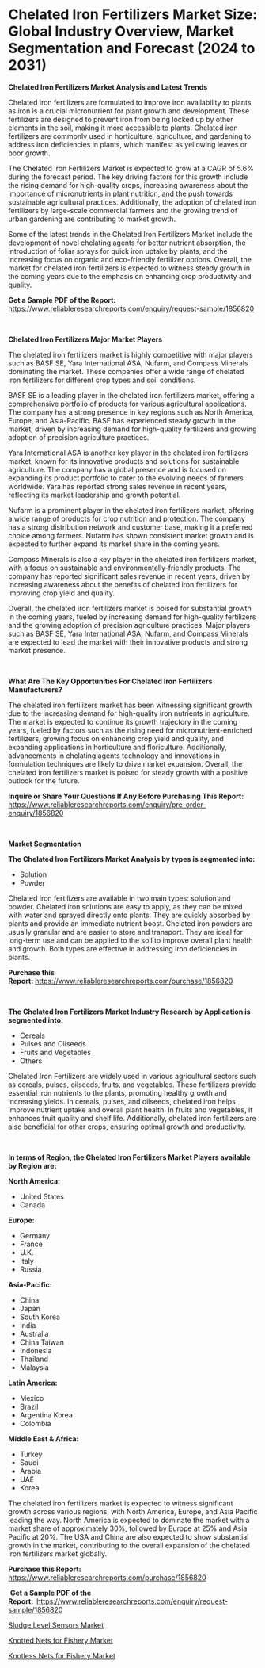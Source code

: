 <p><h1>Chelated Iron Fertilizers Market Size: Global Industry Overview, Market Segmentation and Forecast (2024 to 2031)</h1></p><p><strong>Chelated Iron Fertilizers Market Analysis and Latest Trends</strong></p>
<p><p>Chelated iron fertilizers are formulated to improve iron availability to plants, as iron is a crucial micronutrient for plant growth and development. These fertilizers are designed to prevent iron from being locked up by other elements in the soil, making it more accessible to plants. Chelated iron fertilizers are commonly used in horticulture, agriculture, and gardening to address iron deficiencies in plants, which manifest as yellowing leaves or poor growth.</p><p>The Chelated Iron Fertilizers Market is expected to grow at a CAGR of 5.6% during the forecast period. The key driving factors for this growth include the rising demand for high-quality crops, increasing awareness about the importance of micronutrients in plant nutrition, and the push towards sustainable agricultural practices. Additionally, the adoption of chelated iron fertilizers by large-scale commercial farmers and the growing trend of urban gardening are contributing to market growth.</p><p>Some of the latest trends in the Chelated Iron Fertilizers Market include the development of novel chelating agents for better nutrient absorption, the introduction of foliar sprays for quick iron uptake by plants, and the increasing focus on organic and eco-friendly fertilizer options. Overall, the market for chelated iron fertilizers is expected to witness steady growth in the coming years due to the emphasis on enhancing crop productivity and quality.</p></p>
<p><strong>Get a Sample PDF of the Report:&nbsp;</strong> <a href="https://www.reliableresearchreports.com/enquiry/request-sample/1856820">https://www.reliableresearchreports.com/enquiry/request-sample/1856820</a></p>
<p>&nbsp;</p>
<p><strong>Chelated Iron Fertilizers Major Market Players</strong></p>
<p><p>The chelated iron fertilizers market is highly competitive with major players such as BASF SE, Yara International ASA, Nufarm, and Compass Minerals dominating the market. These companies offer a wide range of chelated iron fertilizers for different crop types and soil conditions.</p><p>BASF SE is a leading player in the chelated iron fertilizers market, offering a comprehensive portfolio of products for various agricultural applications. The company has a strong presence in key regions such as North America, Europe, and Asia-Pacific. BASF has experienced steady growth in the market, driven by increasing demand for high-quality fertilizers and growing adoption of precision agriculture practices.</p><p>Yara International ASA is another key player in the chelated iron fertilizers market, known for its innovative products and solutions for sustainable agriculture. The company has a global presence and is focused on expanding its product portfolio to cater to the evolving needs of farmers worldwide. Yara has reported strong sales revenue in recent years, reflecting its market leadership and growth potential.</p><p>Nufarm is a prominent player in the chelated iron fertilizers market, offering a wide range of products for crop nutrition and protection. The company has a strong distribution network and customer base, making it a preferred choice among farmers. Nufarm has shown consistent market growth and is expected to further expand its market share in the coming years.</p><p>Compass Minerals is also a key player in the chelated iron fertilizers market, with a focus on sustainable and environmentally-friendly products. The company has reported significant sales revenue in recent years, driven by increasing awareness about the benefits of chelated iron fertilizers for improving crop yield and quality.</p><p>Overall, the chelated iron fertilizers market is poised for substantial growth in the coming years, fueled by increasing demand for high-quality fertilizers and the growing adoption of precision agriculture practices. Major players such as BASF SE, Yara International ASA, Nufarm, and Compass Minerals are expected to lead the market with their innovative products and strong market presence.</p></p>
<p>&nbsp;</p>
<p><strong>What Are The Key Opportunities For Chelated Iron Fertilizers Manufacturers?</strong></p>
<p><p>The chelated iron fertilizers market has been witnessing significant growth due to the increasing demand for high-quality iron nutrients in agriculture. The market is expected to continue its growth trajectory in the coming years, fueled by factors such as the rising need for micronutrient-enriched fertilizers, growing focus on enhancing crop yield and quality, and expanding applications in horticulture and floriculture. Additionally, advancements in chelating agents technology and innovations in formulation techniques are likely to drive market expansion. Overall, the chelated iron fertilizers market is poised for steady growth with a positive outlook for the future.</p></p>
<p><strong>Inquire or Share Your Questions If Any Before Purchasing This Report:</strong> <a href="https://www.reliableresearchreports.com/enquiry/pre-order-enquiry/1856820">https://www.reliableresearchreports.com/enquiry/pre-order-enquiry/1856820</a></p>
<p>&nbsp;</p>
<p><strong>Market Segmentation</strong></p>
<p><strong>The Chelated Iron Fertilizers Market Analysis by types is segmented into:</strong></p>
<p><ul><li>Solution</li><li>Powder</li></ul></p>
<p><p>Chelated iron fertilizers are available in two main types: solution and powder. Chelated iron solutions are easy to apply, as they can be mixed with water and sprayed directly onto plants. They are quickly absorbed by plants and provide an immediate nutrient boost. Chelated iron powders are usually granular and are easier to store and transport. They are ideal for long-term use and can be applied to the soil to improve overall plant health and growth. Both types are effective in addressing iron deficiencies in plants.</p></p>
<p><strong>Purchase this Report:&nbsp;</strong><a href="https://www.reliableresearchreports.com/purchase/1856820">https://www.reliableresearchreports.com/purchase/1856820</a></p>
<p>&nbsp;</p>
<p><strong>The Chelated Iron Fertilizers Market Industry Research by Application is segmented into:</strong></p>
<p><ul><li>Cereals</li><li>Pulses and Oilseeds</li><li>Fruits and Vegetables</li><li>Others</li></ul></p>
<p><p>Chelated Iron Fertilizers are widely used in various agricultural sectors such as cereals, pulses, oilseeds, fruits, and vegetables. These fertilizers provide essential iron nutrients to the plants, promoting healthy growth and increasing yields. In cereals, pulses, and oilseeds, chelated iron helps improve nutrient uptake and overall plant health. In fruits and vegetables, it enhances fruit quality and shelf life. Additionally, chelated iron fertilizers are also beneficial for other crops, ensuring optimal growth and productivity.</p></p>
<p>&nbsp;</p>
<p><strong>In terms of Region, the Chelated Iron Fertilizers Market Players available by Region are:</strong></p>
<p>
    <p> <strong> North America: </strong>
        <ul>
            <li>United States</li>
            <li>Canada</li>
        </ul>
        </p> 
    <p> <strong> Europe: </strong>
        <ul>
            <li>Germany</li>
            <li>France</li>
            <li>U.K.</li>
            <li>Italy</li>
            <li>Russia</li>
        </ul>
        </p> 
    <p> <strong> Asia-Pacific: </strong>
        <ul>
            <li>China</li>
            <li>Japan</li>
            <li>South Korea</li>
            <li>India</li>
            <li>Australia</li>
            <li>China Taiwan</li>
            <li>Indonesia</li>
            <li>Thailand</li>
            <li>Malaysia</li>
        </ul>
        </p> 
    <p> <strong> Latin America: </strong>
        <ul>
            <li>Mexico</li>
            <li>Brazil</li>
            <li>Argentina Korea</li>
            <li>Colombia</li>
        </ul>
        </p> 
    <p> <strong> Middle East & Africa: </strong>
        <ul>
            <li>Turkey</li>
            <li>Saudi</li>
            <li>Arabia</li>
            <li>UAE</li>
            <li>Korea</li>
        </ul>
    </p>
    </p>
<p><p>The chelated iron fertilizers market is expected to witness significant growth across various regions, with North America, Europe, and Asia Pacific leading the way. North America is expected to dominate the market with a market share of approximately 30%, followed by Europe at 25% and Asia Pacific at 20%. The USA and China are also expected to show substantial growth in the market, contributing to the overall expansion of the chelated iron fertilizers market globally.</p></p>
<p><strong>Purchase this Report: </strong><a href="https://www.reliableresearchreports.com/purchase/1856820">https://www.reliableresearchreports.com/purchase/1856820</a></p>
<p>&nbsp;<strong>Get a Sample PDF of the Report:&nbsp;&nbsp;</strong><a href="https://www.reliableresearchreports.com/enquiry/request-sample/1856820">https://www.reliableresearchreports.com/enquiry/request-sample/1856820</a></p>
<p><strong></strong></p>
<p><p><a href="https://view.publitas.com/reportprime-1/sludge-level-sensors-market-size-and-growth-market-segmentation-regional-and-country-breakdowns-and-market-trends-for-period-from-2024-2031/">Sludge Level Sensors Market</a></p><p><a href="https://view.publitas.com/reportprime-1/knotted-nets-for-fishery-market-size-share-trends-analysis-report-by-application-regional-outlook-competitive-strategies-and-segment-forecasts-2024-2031/">Knotted Nets for Fishery Market</a></p><p><a href="https://view.publitas.com/reportprime-1/knotless-nets-for-fishery-market-research-report-provides-thorough-industry-overview-which-offers-an-in-depth-analysis-of-product-trends-and-new-market-divisions/">Knotless Nets for Fishery Market</a></p></p>